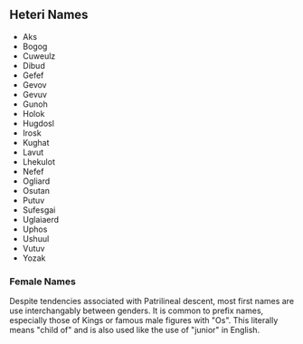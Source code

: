 
## Heteri Names


* Aks
* Bogog
* Cuweulz 
* Dibud
* Gefef 
* Gevov 
* Gevuv 
* Gunoh
* Holok 
* Hugdosl
* Irosk
* Kughat
* Lavut 
* Lhekulot
* Nefef 
* Ogliard
* Osutan
* Putuv 
* Sufesgai
* Uglaiaerd 
* Uphos 
* Ushuul 
* Vutuv
* Yozak

### Female Names
Despite tendencies associated with Patrilineal descent, most first names are use interchangably between genders.  It is common to prefix names, especially those of Kings or famous male figures with "Os".  This literally means "child of" and is also used like the use of "junior" in English.